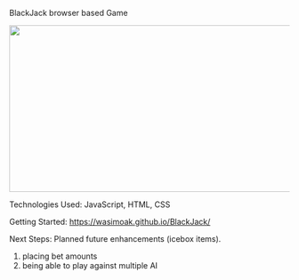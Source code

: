 BlackJack browser based Game

<img src="https://i.imgur.com/0GdE1Pu.png" width= "600" height="300">

Technologies Used: JavaScript, HTML, CSS

Getting Started: https://wasimoak.github.io/BlackJack/

Next Steps: Planned future enhancements (icebox items).
1) placing bet amounts
2) being able to play against multiple AI